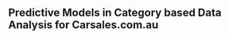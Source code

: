 ## Predictive Models in Category based Data Analysis for Carsales.com.au                                   
